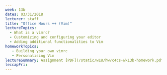 ```yaml
---
week: 13b
dates: 03/31/2018
lecturer: staff
title: "Office Hours ++ (Vim)"
lectureTopics:
  - What is a vimrc?
  - Customizing and configuring your editor
  - Adding additional functionalities to Vim
homeworkTopics:
   - Building your own vimrc
   - Personalising Vim
lectureSummary: Assignment [PDF](/static/w18/hw/c4cs-wk13b-homework.pdf) \| [tex](/static/w18/hw/c4cs-wk13b-homework.tex)
leccapFri:
---
```

